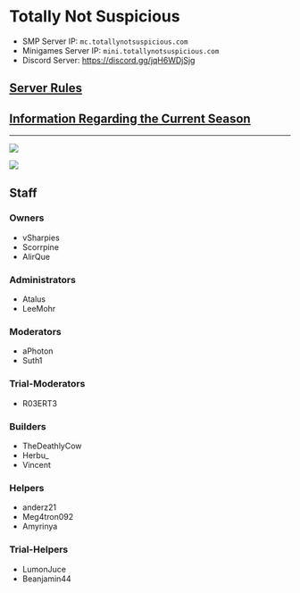 # Totally Not Suspicious

* SMP Server IP: `mc.totallynotsuspicious.com`
* Minigames Server IP: `mini.totallynotsuspicious.com`
* Discord Server: <https://discord.gg/jqH6WDjSjg>


## [Server Rules](rules.md)


## [Information Regarding the Current Season](current_season.md)

---

![](https://i.imgur.com/pgV5aUf.png)

![](https://i.imgur.com/BR8sdPi.jpeg)

## Staff 

### Owners
* vSharpies
* Scorrpine
* AlirQue

### Administrators
* Atalus
* LeeMohr

### Moderators
* aPhoton
* Suth1

### Trial-Moderators
* R03ERT3
  
### Builders
* TheDeathlyCow
* Herbu_
* Vincent

### Helpers
* anderz21
* Meg4tron092
* Amyrinya

### Trial-Helpers
* LumonJuce
* Beanjamin44
